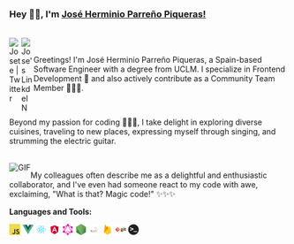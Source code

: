 ### Hey 👋🏽, I'm [José Herminio Parreño Piqueras!](https://www.facebook.com/JoSeTe4ever) 

<br/>

<a href="https://twitter.com/j0s3t3">
  <img align="left" alt="Josete | Twitter" width="22px" src="https://cdn.jsdelivr.net/npm/simple-icons@v3/icons/twitter.svg" />
</a>
<a href="https://www.linkedin.com/in/joseherminio/">
  <img align="left" alt="Jose's LinkdeIN" width="22px" src="https://cdn.jsdelivr.net/npm/simple-icons@v3/icons/linkedin.svg" />
</a>

<br />

Greetings! I'm José Herminio Parreño Piqueras, a Spain-based Software Engineer with a degree from UCLM. I specialize in Frontend Development 🚀 and also actively contribute as a Community Team Member 🙍🏽‍♂️.

<br />

Beyond my passion for coding 👨🏽‍💻, I take delight in exploring diverse cuisines, traveling to new places, expressing myself through singing, and strumming the electric guitar.

<br />
  <img align="left" alt="GIF" src="https://media.giphy.com/media/ukMiDlCmdv2og/giphy.gif" style="magin-right:20px"/>

My colleagues often describe me as a delightful and enthusiastic collaborator, and I've even had someone react to my code with awe, exclaiming, "What is that? Magic code!" ✨✨✨


**Languages and Tools:**  

<code><img height="20" src="https://raw.githubusercontent.com/github/explore/80688e429a7d4ef2fca1e82350fe8e3517d3494d/topics/javascript/javascript.png"></code>
<code><img height="20" src="https://raw.githubusercontent.com/github/explore/80688e429a7d4ef2fca1e82350fe8e3517d3494d/topics/vue/vue.png"></code>
<code><img height="20" src="https://raw.githubusercontent.com/github/explore/80688e429a7d4ef2fca1e82350fe8e3517d3494d/topics/react/react.png"></code>
<code><img height="20" src="https://raw.githubusercontent.com/github/explore/80688e429a7d4ef2fca1e82350fe8e3517d3494d/topics/angular/angular.png"></code>
<code><img height="20" src="https://raw.githubusercontent.com/github/explore/5c058a388828bb5fde0bcafd4bc867b5bb3f26f3/topics/graphql/graphql.png"></code>
<code><img height="20" src="https://raw.githubusercontent.com/github/explore/80688e429a7d4ef2fca1e82350fe8e3517d3494d/topics/nodejs/nodejs.png"></code>
<code><img height="20" src="https://raw.githubusercontent.com/github/explore/80688e429a7d4ef2fca1e82350fe8e3517d3494d/topics/mysql/mysql.png"></code>
<code><img height="20" src="https://raw.githubusercontent.com/github/explore/80688e429a7d4ef2fca1e82350fe8e3517d3494d/topics/firebase/firebase.png"></code>
<code><img height="20" src="https://raw.githubusercontent.com/github/explore/80688e429a7d4ef2fca1e82350fe8e3517d3494d/topics/git/git.png"></code>
<code><img height="20" src="https://raw.githubusercontent.com/github/explore/80688e429a7d4ef2fca1e82350fe8e3517d3494d/topics/terminal/terminal.png"></code>


